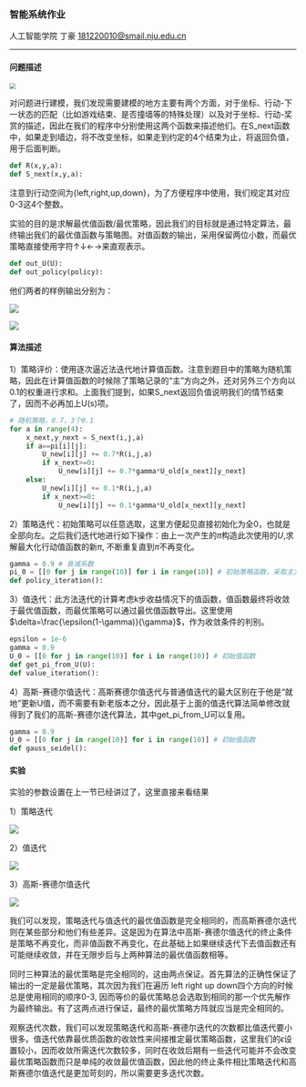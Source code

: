 ### 智能系统作业

人工智能学院   丁豪
181220010@smail.nju.edu.cn

***

#### 问题描述

<img src="figures\栅格世界.png" style="zoom:67%;" />

对问题进行建模，我们发现需要建模的地方主要有两个方面，对于坐标、行动-下一状态的匹配（比如游戏结束、是否撞墙等的特殊处理）以及对于坐标、行动-奖赏的描述，因此在我们的程序中分别使用这两个函数来描述他们。在S_next函数中，如果走到墙边，将不改变坐标，如果走到约定的4个结束为止，将返回负值，用于后面判断。

```python
def R(x,y,a):
def S_next(x,y,a):
```


注意到行动空间为{left,right,up,down}，为了方便程序中使用，我们规定其对应0-3这4个整数。

实验的目的是求解最优值函数/最优策略，因此我们的目标就是通过特定算法，最终输出我们的最优值函数与策略图。对值函数的输出，采用保留两位小数，而最优策略直接使用字符↑↓←→来直观表示。

```python
def out_U(U):
def out_policy(policy):
```

他们两者的样例输出分别为：

![](figures\值函数输出.png)

![](figures\策略输出.png)



#### 算法描述

1）策略评价：使用逐次逼近法迭代地计算值函数。注意到题目中的策略为随机策略，因此在计算值函数的时候除了策略记录的“主”方向之外，还对另外三个方向以0.1的权重进行求和。上面我们提到，如果S_next返回负值说明我们的情节结束了，因而不必再加上U(s)项。

```python
# 随机策略，0.7，3个0.1
for a in range(4):
    x_next,y_next = S_next(i,j,a)
    if a==pi[i][j]:
        U_new[i][j] += 0.7*R(i,j,a) 
        if x_next>=0:
        	U_new[i][j] += 0.7*gamma*U_old[x_next][y_next]
    else:
        U_new[i][j] += 0.1*R(i,j,a)
        if x_next>=0:
        	U_new[i][j] += 0.1*gamma*U_old[x_next][y_next]
```

2）策略迭代：初始策略可以任意选取，这里方便起见直接初始化为全0，也就是全部向左。之后我们迭代地进行如下操作：由上一次产生的$\pi$构造此次使用的$U$,求解最大化行动值函数的新$\pi$, 不断重复直到$\pi$不再变化。

```python
gamma = 0.9 # 衰减系数
pi_0 = [[0 for j in range(10)] for i in range(10)] # 初始策略函数，采取主方向全部向左
def policy_iteration():
```

3）值迭代：此方法迭代的计算考虑k步收益情况下的值函数，值函数最终将收敛于最优值函数，而最优策略可以通过最优值函数导出。这里使用$\delta=\frac{\epsilon(1-\gamma)}{\gamma}$，作为收敛条件的判别。

```python
epsilon = 1e-6
gamma = 0.9
U_0 = [[0 for j in range(10)] for i in range(10)] # 初始值函数
def get_pi_from_U(U):
def value_iteration():
```

4）高斯-赛德尔值迭代：高斯赛德尔值迭代与普通值迭代的最大区别在于他是“就地”更新U值，而不需要有新老版本之分，因此基于上面的值迭代算法简单修改就得到了我们的高斯-赛德尔迭代算法，其中get_pi_from_U可以复用。

```python
gamma = 0.9
U_0 = [[0 for j in range(10)] for i in range(10)] # 初始值函数
def gauss_seidel():
```



#### 实验

实验的参数设置在上一节已经讲过了，这里直接来看结果

1）策略迭代

![](figures\策略迭代.png)

2）值迭代

![](figures\值迭代.png)

3）高斯-赛德尔值迭代

![](figures\高斯赛德尔.png)

​	我们可以发现，策略迭代与值迭代的最优值函数是完全相同的，而高斯赛德尔迭代则在某些部分和他们有些差异。这是因为在算法中高斯-赛德尔值迭代的终止条件是策略不再变化，而非值函数不再变化，在此基础上如果继续迭代下去值函数还有可能继续收敛，并在无限步后与上两种算法的最优值函数相等。

​	同时三种算法的最优策略是完全相同的，这由两点保证。首先算法的正确性保证了输出的一定是最优策略，其次因为我们在遍历 left right up down四个方向的时候总是使用相同的顺序0-3, 因而等价的最优策略总会选取到相同的那一个优先解作为最终输出。有了这两点进行保证，最终的最优策略方阵就应当是完全相同的。

​	观察迭代次数，我们可以发现策略迭代和高斯-赛德尔迭代的次数都比值迭代要小很多。值迭代依靠最优质函数的收敛性来间接推定最优策略函数，这里我们的$\epsilon$设置较小，因而收敛所需迭代次数较多，同时在收敛后期有一些迭代可能并不会改变最优策略函数而只是单纯的收敛最优值函数，因此他的终止条件相比策略迭代和高斯赛德尔值迭代是更加苛刻的，所以需要更多迭代次数。